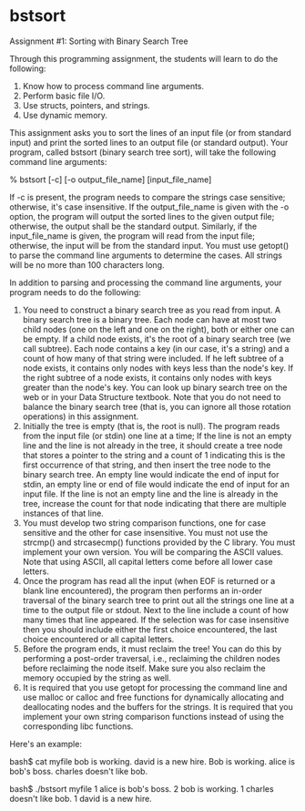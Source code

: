 # bstsort

Assignment #1: Sorting with Binary Search Tree 

Through this programming assignment, the students will learn to do the following: 
1. Know how to process command line arguments. 
2. Perform basic file I/O. 
3. Use structs, pointers, and strings. 
4. Use dynamic memory. 

This assignment asks you to sort the lines of an input file (or from standard input) and print the sorted lines to an output file (or standard output). Your program, called bstsort (binary search tree sort), will take the following command line arguments: 

% bstsort [-c] [-o output_file_name] [input_file_name] 

If -c is present, the program needs to compare the strings case sensitive; otherwise, it's case insensitive. If the output_file_name is given with the -o option, the program will output the sorted lines to the given output file; otherwise, the output shall be the standard output. Similarly, if the input_file_name is given, the program will read from the input file; otherwise, the input will be from the standard input. You must use getopt() to parse the command line arguments to determine the cases. All strings will be no more than 100 characters long.

In addition to parsing and processing the command line arguments, your program needs to do the following:

1. You need to construct a binary search tree as you read from input. A binary search tree is a binary tree. Each node can have at most two child nodes (one on the left and one on the right), both or either one can be empty. If a child node exists, it's the root of a binary search tree (we call subtree). Each node contains a key (in our case, it's a string) and a count of how many of that string were included. If he left subtree of a node exists, it contains only nodes with keys less than the node's key. If the right subtree of a node exists, it contains only nodes with keys greater than the node's key. You can look up binary search tree on the web or in your Data Structure textbook. Note that you do not need to balance the binary search tree (that is, you can ignore all those rotation operations) in this assignment. 
2. Initially the tree is empty (that is, the root is null). The program reads from the input file (or stdin) one line at a time; If the line is not an empty line and the line is not already in the tree, it should create a tree node that stores a pointer to the string and a count of 1 indicating this is the first occurrence of that string, and then insert the tree node to the binary search tree. An empty line would indicate the end of input for stdin, an empty line or end of file would indicate the end of input for an input file. If the line is not an empty line and the line is already in the tree, increase the count for that node indicating that there are multiple instances of that line. 
3. You must develop two string comparison functions, one for case sensitive and the other for case insensitive. You must not use the strcmp() and strcasecmp() functions provided by the C library. You must implement your own version. You will be comparing the ASCII values. Note that using ASCII, all capital letters come before all lower case letters. 
4. Once the program has read all the input (when EOF is returned or a blank line encountered), the program then performs an in-order traversal of the binary search tree to print out all the strings one line at a time to the output file or stdout. Next to the line include a count of how many times that line appeared. If the selection was for case insensitive then you should include either the first choice encountered, the last choice encountered or all capital letters. 
5. Before the program ends, it must reclaim the tree! You can do this by performing a post-order traversal, i.e., reclaiming the children nodes before reclaiming the node itself. Make sure you also reclaim the memory occupied by the string as well. 
6. It is required that you use getopt for processing the command line and use malloc or calloc and free functions for dynamically allocating and deallocating nodes and the buffers for the strings. It is required that you implement your own string comparison functions instead of using the corresponding libc functions.

Here's an example: 

bash$ cat myfile bob is working. 
david is a new hire. 
Bob is working. 
alice is bob's boss. 
charles doesn't like bob. 

bash$ ./bstsort myfile 
1 alice is bob's boss. 
2 bob is working. 
1 charles doesn't like bob. 
1 david is a new hire.

